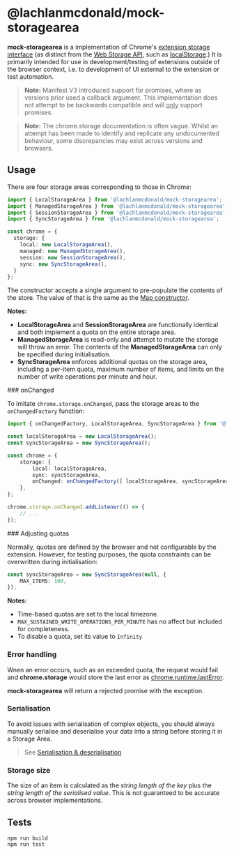 # @lachlanmcdonald/mock-storagearea

__mock-storagearea__ is a implementation of Chrome's [extension storage interface](StorageArea) (as distinct from the [Web Storage API](https://developer.mozilla.org/en-US/docs/Web/API/Web_Storage_API), such as [localStorage](https://developer.mozilla.org/en-US/docs/Web/API/Window/localStorage).) It is primarily intended for use in development/testing of extensions outside of the browser context, i.e. to development of UI external to the extension or test automation.

> __Note:__ Manifest V3 introduced support for promises, where as versions prior used a callback argument. This implementation does not attempt to be backwards compatible and will <u>only</u> support promises.

> __Note:__ The chrome.storage documentation is often vague. Whilst an attempt has been made to identify and replicate any undocumented behaviour, some discrepancies may exist across versions and browsers.

## Usage

There are four storage areas corresponding to those in Chrome:

```ts
import { LocalStorageArea } from '@lachlanmcdonald/mock-storagearea';
import { ManagedStorageArea } from '@lachlanmcdonald/mock-storagearea';
import { SessionStorageArea } from '@lachlanmcdonald/mock-storagearea';
import { SyncStorageArea } from '@lachlanmcdonald/mock-storagearea';

const chrome = {
  storage: {
    local: new LocalStorageArea(),
    managed: new ManagedStorageArea(),
    session: new SessionStorageArea(),
    sync: new SyncStorageArea(),
  }
};
```

The constructor accepts a single argument to pre-populate the contents of the store. The value of that is the same as the [Map constructor](https://developer.mozilla.org/en-US/docs/Web/JavaScript/Reference/Global_Objects/Map/Map).

__Notes:__

- __LocalStorageArea__ and __SessionStorageArea__ are functionally identical and both implement a quota on the entire storage area.
- __ManagedStorageArea__ is read-only and attempt to mutate the storage will throw an error. The contents of the __ManagedStorageArea__ can only be specified during initialisation.
- __SyncStorageArea__ enforces additional quotas on the storage area, including a per-item quota, maximum number of items, and limits on the number of write operations per minute and hour.

### onChanged

To imitate `chrome.storage.onChanged`, pass the storage areas to the `onChangedFactory` function:

```ts
import { onChangedFactory, LocalStorageArea, SyncStorageArea } from '@lachlanmcdonald/mock-storagearea';

const localStorageArea = new LocalStorageArea();
const syncStorageArea = new SyncStorageArea();

const chrome = {
	storage: {
		local: localStorageArea,
		sync: syncStorageArea,
		onChanged: onChangedFactory([ localStorageArea, syncStorageArea ]),
	},
};

chrome.storage.onChanged.addListener(() => {
	// ...
});
```

### Adjusting quotas

Normally, quotas are defined by the browser and not configurable by the extension. However, for testing purposes, the quota constraints can be overwritten during initialisation:

```ts
const syncStorageArea = new SyncStorageArea(null, {
	MAX_ITEMS: 100,
});
```

__Notes:__

- Time-based quotas are set to the local timezone.
- `MAX_SUSTAINED_WRITE_OPERATIONS_PER_MINUTE` has no affect but included for completeness.
- To disable a quota, set its value to `Infinity`

### Error handling

Wnen an error occurs, such as an exceeded quota, the request would fail and __chrome.storage__ would store the last error as [chrome.runtime.lastError](https://developer.chrome.com/docs/extensions/reference/runtime/#property-lastError). 

__mock-storagearea__ will return a rejected promise with the exception.

### Serialisation

To avoid issues with serialisation of complex objects, you should always manually serialise and deserialise your data into a string before storing it in a Storage Area.

> See [Serialisation & deserialisation](https://github.com/lachlanmcdonald/mock-storagearea/wiki/Serialisation-&-deserialisation)

### Storage size

The size of an item is calculated as the _string length of the key_ plus the _string length of the serialised value_. This is not guaranteed to be accurate across browser implementations.

## Tests

```shell
npm run build
npm run test
```

[StorageArea]: https://developer.chrome.com/docs/extensions/reference/storage/
[Map]: https://developer.mozilla.org/en-US/docs/Web/JavaScript/Reference/Global_Objects/Map
[BigInt]: https://developer.mozilla.org/en-US/docs/Web/JavaScript/Reference/Global_Objects/BigInt
[TypedArray]: https://developer.mozilla.org/en-US/docs/Web/JavaScript/Reference/Global_Objects/TypedArray
[ArrayBuffer]: https://developer.mozilla.org/en-US/docs/Web/JavaScript/Reference/Global_Objects/ArrayBuffer
[DataView]: https://developer.mozilla.org/en-US/docs/Web/JavaScript/Reference/Global_Objects/DataView

